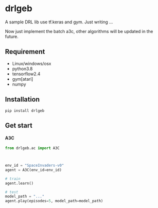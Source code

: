 # drlgeb
A sample DRL lib use tf.keras and gym.
Just writing ...

Now just implement the batch a3c, other algorithms will be updated in the future.

## Requirement
- Linux/windows/osx
- python3.8
- tensorflow2.4
- gym[atari]
- numpy

## Installation
```shell script
pip install drlgeb
```

## Get start

#### A3C
```python
from drlgeb.ac import A3C



env_id = "SpaceInvaders-v0"
agent = A3C(env_id=env_id)

# train
agent.learn()

# test
model_path = "..."
agent.play(episodes=5, model_path=model_path)

```
